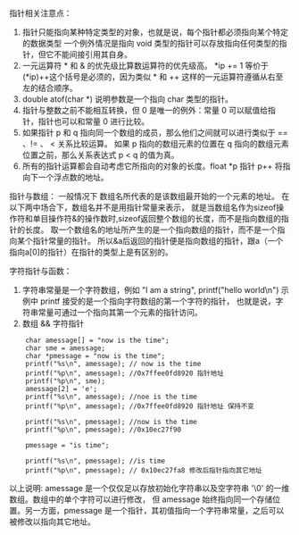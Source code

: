 指针相关注意点：

1. 指针只能指向某种特定类型的对象，也就是说，每个指针都必须指向某个特定的数据类型
一个例外情况是指向 void 类型的指针可以存放指向任何类型的指针，但它不能间接引用其自身。
2. 一元运算符 * 和 & 的优先级比算数运算符的优先级高。 
*ip += 1 等价于 (*ip)++这个括号是必须的，因为类似 * 和 ++ 这样的一元运算符遵循从右至左的结合顺序。
3. double atof(char *) 说明参数是一个指向 char 类型的指针。
4. 指针与整数之前不能相互转换，但 0 是唯一的例外：常量 0 可以赋值给指针，指针也可以和常量 0 进行比较。
5. 如果指针 p 和 q 指向同一个数组的成员，那么他们之间就可以进行类似于 == 、!= 、 < 关系比较运算。
如果 p 指向的数组元素的位置在 q 指向的数组元素位置之前，那么关系表达式 p < q 的值为真。
6. 所有的指针运算都会自动考虑它所指向的对象的长度。float *p 指针 p++ 将指向下一个浮点数的地址。

指针与数组：
一般情况下 数组名所代表的是该数组最开始的一个元素的地址。
在以下两中场合下，数组名并不是用指针常量来表示，
就是当数组名作为sizeof操作符和单目操作符&的操作数时,sizeof返回整个数组的长度，而不是指向数组的指针的长度。 
取一个数组名的地址所产生的是一个指向数组的指针，而不是一个指向某个指针常量的指针。
所以&a后返回的指针便是指向数组的指针，跟a（一个指向a[0]的指针）在指针的类型上是有区别的。

字符指针与函数：
1. 字符串常量是一个字符数组，例如 "I am a string", 
printf("hello world\n") 示例中 printf 接受的是一个指向字符数组的第一个字符的指针，
也就是说，字符串常量可通过一个指向其第一个元素的指针访问。
2. 数组 && 字符指针
```
    char amessage[] = "now is the time";
    char sme = amessage;
    char *pmessage = "now is the time";
    printf("%s\n", amessage); // now is the time
    printf("%p\n", amessage); //0x7ffee0fd8920 指针地址
    printf("%p\n", sme); 
    amessage[2] = 'e';
    printf("%s\n", amessage); //noe is the time
    printf("%p\n", amessage); //0x7ffee0fd8920 指针地址 保持不变 

    printf("%s\n", pmessage); //now is the time
    printf("%p\n", pmessage); //0x10ec27f90

    pmessage = "is time";

    printf("%s\n", pmessage); //is time
    printf("%p\n", pmessage); // 0x10ec27fa8 修改后指针指向其它地址
```
以上说明: amessage 是一个仅仅足以存放初始化字符串以及空字符串 '\0' 的一维数组。数组中的单个字符可以进行修改，
但 amessage 始终指向同一个存储位置。另一方面，pmessage 是一个指针，其初值指向一个字符串常量，之后可以被修改以指向其它地址。

